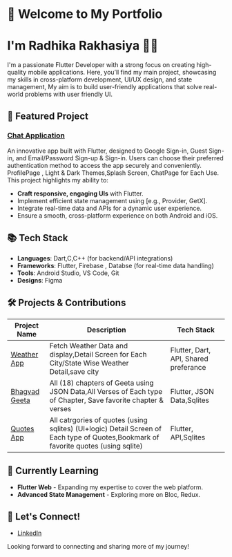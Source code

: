 # 👋 Welcome to My Portfolio 
# I'm Radhika Rakhasiya 💁‍♀️

I'm a passionate Flutter Developer with a strong focus on creating high-quality mobile applications. Here, you’ll find my main project, showcasing my skills in cross-platform development, UI/UX design, and state management, My aim is to build user-friendly applications that solve real-world problems with user friendly UI.

## 🌟 Featured Project

### [Chat Application](https://github.com/Radhi1228/chat_app)
An innovative app built with Flutter, designed to Google Sign-in, Guest Sign-in, and Email/Password Sign-up & Sign-in. 
Users can choose their preferred authentication method to access the app securely and conveniently. 
ProfilePage , Light & Dark Themes,Splash Screen, ChatPage for Each Use. This project highlights my ability to:

- **Craft responsive, engaging UIs** with Flutter.
- Implement efficient state management using [e.g., Provider, GetX].
- Integrate real-time data and APIs for a dynamic user experience.
- Ensure a smooth, cross-platform experience on both Android and iOS.

## 📚 Tech Stack

- **Languages**: Dart,C,C++ (for backend/API integrations)
- **Frameworks**: Flutter, Firebase , Databse (for real-time data handling)
- **Tools**: Android Studio, VS Code, Git
- **Designs**: Figma

## 🛠 Projects & Contributions

| Project Name          | Description                                                 | Tech Stack     |
|-----------------------|-------------------------------------------------------------|----------------|
| [Weather App](https://github.com/Radhi1228/Sky_scapper)     | Fetch Weather Data and display,Detail Screen for Each City/State Wise Weather Detail,save city  | Flutter, Dart, API, Shared preferance |
| [Bhagvad Geeta](https://github.com/Radhi1228/Bhagvad_Geeta)     | All (18) chapters of Geeta using JSON Data,All Verses of Each type of Chapter, Save favorite chapter & verses   | Flutter, JSON Data,Sqlites |
| [Quotes App](https://github.com/Radhi1228/DB_miner)     | All catrgories of quotes (using sqlites) (UI+logic) Detail Screen of Each type of Quotes,Bookmark of favorite quotes (using sqlite)  | Flutter, API,Sqlites |

## 🌱 Currently Learning

- **Flutter Web** - Expanding my expertise to cover the web platform.
- **Advanced State Management** - Exploring more on Bloc, Redux.
  
## 🤝 Let's Connect!

- [LinkedIn](https://www.linkedin.com/in/radhi-rakhasiya-8109682a5/)

Looking forward to connecting and sharing more of my journey!
